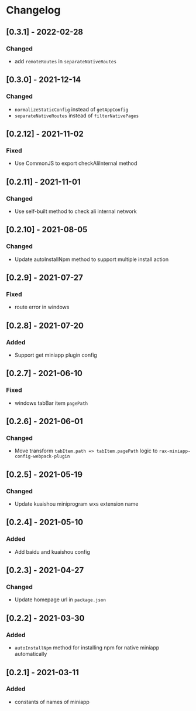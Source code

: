 # Changelog

## [0.3.1] - 2022-02-28

### Changed

- add `remoteRoutes` in `separateNativeRoutes`

## [0.3.0] - 2021-12-14

### Changed

- `normalizeStaticConfig` instead of `getAppConfig`
- `separateNativeRoutes` instead of `filterNativePages`

## [0.2.12] - 2021-11-02

### Fixed

- Use CommonJS to export checkAliInternal method

## [0.2.11] - 2021-11-01

### Changed

- Use self-built method to check ali internal network

## [0.2.10] - 2021-08-05

### Changed

- Update autoInstallNpm method to support multiple install action

## [0.2.9] - 2021-07-27

### Fixed

- route error in windows

## [0.2.8] - 2021-07-20

### Added

- Support get miniapp plugin config

## [0.2.7] - 2021-06-10

### Fixed

- windows tabBar item `pagePath`

## [0.2.6] - 2021-06-01

### Changed

- Move transform `tabItem.path => tabItem.pagePath` logic to `rax-miniapp-config-webpack-plugin`

## [0.2.5] - 2021-05-19

### Changed

- Update kuaishou miniprogram wxs extension name

## [0.2.4] - 2021-05-10

### Added

- Add baidu and kuaishou config

## [0.2.3] - 2021-04-27

### Changed

- Update homepage url in `package.json`

## [0.2.2] - 2021-03-30

### Added

- `autoInstallNpm` method for installing npm for native miniapp automatically

## [0.2.1] - 2021-03-11

### Added

- constants of names of miniapp
